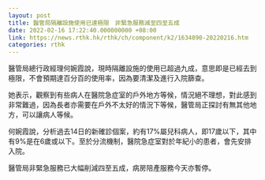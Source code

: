 ```yaml
---
layout: post
title: 醫管局隔離設施使用已達極限　非緊急服務減至四至五成
date: 2022-02-16 17:22:40.000000000 +08:00
link: https://news.rthk.hk/rthk/ch/component/k2/1634090-20220216.htm
categories: rthk
---
```


醫管局總行政經理何婉霞說，現時隔離設施的使用已超過九成，意思即是已經去到極限，不會預期達百分百的使用率，因為要清潔及進行入院篩查。

她表示，觀察到有些病人在醫院急症室的戶外地方等候，情況絕不理想，對此感到非常難過，因為長者亦需要在戶外不太好的情況下等候，醫管局正探討有無其他地方，可以讓病人等候。

何婉霞說，分析過去14日的新確診個案，約有17%屬兒科病人，即17歲以下，其中有9%是在6歲或以下。至於分流機制，醫院急症室對於年紀小的患者，會先安排入院。

醫管局非緊急服務已大幅削減四至五成，病房陪產服務今天亦暫停。
